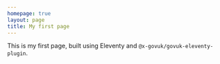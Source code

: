 ```yaml
---
homepage: true
layout: page
title: My first page
---
```


This is my first page, built using Eleventy and `@x-govuk/govuk-eleventy-plugin`.